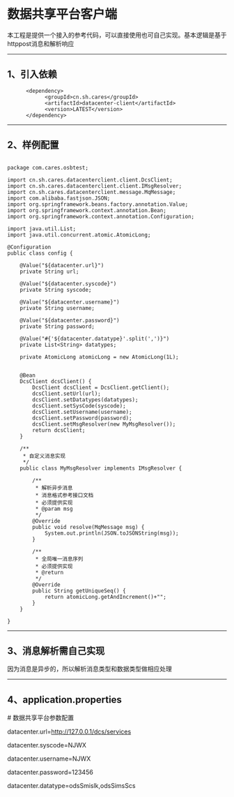 # 数据共享平台客户端

本工程是提供一个接入的参考代码，可以直接使用也可自己实现。基本逻辑是基于httppost消息和解析响应
***
## 1、引入依赖
```
      <dependency>
            <groupId>cn.sh.cares</groupId>
            <artifactId>datacenter-client</artifactId>
            <version>LATEST</version>
      </dependency>
```      
***      
## 2、样例配置

```

package com.cares.osbtest;

import cn.sh.cares.datacenterclient.client.DcsClient;
import cn.sh.cares.datacenterclient.client.IMsgResolver;
import cn.sh.cares.datacenterclient.message.MqMessage;
import com.alibaba.fastjson.JSON;
import org.springframework.beans.factory.annotation.Value;
import org.springframework.context.annotation.Bean;
import org.springframework.context.annotation.Configuration;

import java.util.List;
import java.util.concurrent.atomic.AtomicLong;

@Configuration
public class config {

    @Value("${datacenter.url}")
    private String url;

    @Value("${datacenter.syscode}")
    private String syscode;

    @Value("${datacenter.username}")
    private String username;

    @Value("${datacenter.password}")
    private String password;

    @Value("#{'${datacenter.datatype}'.split(',')}")
    private List<String> datatypes;

    private AtomicLong atomicLong = new AtomicLong(1L);


    @Bean
    DcsClient dcsClient() {
        DcsClient dcsClient = DcsClient.getClient();
        dcsClient.setUrl(url);
        dcsClient.setDatatypes(datatypes);
        dcsClient.setSysCode(syscode);
        dcsClient.setUsername(username);
        dcsClient.setPassword(password);
        dcsClient.setMsgResolver(new MyMsgResolver());
        return dcsClient;
    }

    /**
     * 自定义消息实现
     */
    public class MyMsgResolver implements IMsgResolver {

        /**
         * 解析异步消息
         * 消息格式参考接口文档
         * 必须提供实现
         * @param msg
         */
        @Override
        public void resolve(MqMessage msg) {
            System.out.println(JSON.toJSONString(msg));
        }

        /**
         * 全局唯一消息序列
         * 必须提供实现
         * @return
         */
        @Override
        public String getUniqueSeq() {
            return atomicLong.getAndIncrement()+"";
        }
    }

}

```
***
## 3、消息解析需自己实现
  因为消息是异步的，所以解析消息类型和数据类型做相应处理

***
## 4、application.properties


\# 数据共享平台参数配置 

datacenter.url=http://127.0.0.1/dcs/services

datacenter.syscode=NJWX

datacenter.username=NJWX

datacenter.password=123456

datacenter.datatype=odsSmislk,odsSimsScs



   
